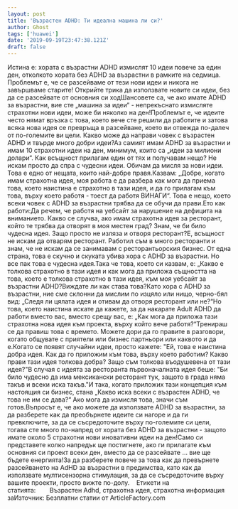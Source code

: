 ```yaml
---
layout: post
title: 'Възрастен ADHD: Ти идеална машина ли си?'
author: Ghost
tags: ['huawei']
date: '2019-09-19T23:47:38.121Z'
draft: false
---
```


Истина е: хората с възрастни ADHD измислят 10 идеи повече за един ден, отколкото хората без ADHD за възрастни в рамките на седмица. Проблемът е, че се разсейваме от тези нови идеи и никога не завършваме старите! Открийте трика да използвате новите си идеи, без да се разсейвате от основния си ходШансовете са, че ако имате ADHD за възрастни, вие сте „машина за идеи“ - непрекъснато измисляте страхотни нови идеи, може би няколко на ден!Проблемът е, че идеите често нямат връзка с това, което вече сте решили да работите и затова всяка нова идея се превръща в разсейване, което ви отвежда по-далеч от по-големите ви цели. Какво може да направи човек с възрастен ADHD и твърде много добри идеи?Аз самият имам ADHD за възрастни и имам 10 страхотни идеи на ден, минимум, които са „идеи за милиони долари“. Как всъщност прилагам един от тях и получавам нещо? Не искам просто да спра с чудесни идеи. Обичам да мисля за нови идеи. Това е едно от нещата, които най-добре правя.Казвам: „Добре, когато имам страхотна идея, моя работа е да разбера как мога да приема това, което наистина е страхотно в тази идея, и да го прилагам към това, върху което работя - тоест да работя ВИНАГИ“. Това е нещо, което всеки човек с ADHD за възрастни трябва да се обучи да прави.Ето как работи:Да речем, че работя на уебсайт за нарушение на дефицита на вниманието. Какво се случва, ако имам страхотна идея за ресторант, който те трябва да отворят в моя местен град? Знам, че би било чудесна идея. Защо просто не изляза и отворя ресторант?Е, всъщност не искам да отварям ресторант. Работил съм в много ресторанти и знам, че не искам да се занимавам с ресторантьорския бизнес. От една страна, това е скучно и скуката убива хора с ADHD за възрастни. Но все пак това е чудесна идея.Така че това, което си казвам, е: „Какво е толкова страхотно в тази идея и как мога да приложа същността на това, което е толкова страхотно в тази идея, към моя уебсайт за възрастни ADHD?Виждате ли как става това?Като хора с ADHD за възрастни, ние сме склонни да мислим по изцяло или нищо, черно-бял вид: „Следя ли цялата идея и отивам да отворя ресторант или не?“Но това, което наистина искате да кажете, за да накарате Adult ADHD да работи вместо вас, вместо срещу вас, е: „Как мога да приложа тази страхотна нова идея към проекта, върху който вече работя?“Тренираш се да правиш това с времето. Можете дори да го правите в разговори, когато общувате с приятели или бизнес партньори или каквото и да е.Когато се появят случайни идеи, просто кажете: "Ей, това е наистина добра идея. Как да го приложим към това, върху което работим? Какво прави тази идея толкова добра? Защо съм толкова въодушевена от тази идея?"В случая с идеята за ресторанта първоначалната идея беше: "Би било чудесно да има мексикански ресторант тук, защото в града няма такъв и всеки иска такъв."И така, когато приложих тази концепция към настоящия си бизнес, стана „Какво иска всеки с възрастен ADHD, че това не им се дава?“ Ако мога да измисля това, значи съм готов.Въпросът е, че ако можете да използвате ADHD за възрастни, за да разберете как да преобърнете идеите си нагоре и да ги превключите, за да се съсредоточите върху по-големите си цели, тогава сте много по-напред от хората без ADHD за възрастни - защото имате около 5 страхотни нови иновативни идеи на ден!Само си представете колко напредък ще постигнете, ако ги прилагате към основния си проект всеки ден, вместо да се разсейвате ... вие ще бъдете енергията!За да разберете повече за това как да превърнете разсейването на AdHD за възрастни в предимства, като как да използвате мултисензорна стимулация, за да се съсредоточите върху вашите проекти, просто вижте по-долу.    Етикети на статията:        Възрастен Adhd, страхотна идея, страхотна информация заИзточник: Безплатни статии от ArticleFactory.com
